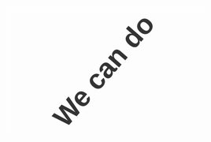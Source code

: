 <style>
* {
  box-sizing: border-box;
  -webkit-box-sizing: border-box;
}

.a1 {
  background: url(https://res.cloudinary.com/malaika/image/upload/v1564327185/parallax-h-img-1_2.jpg) no-repeat center center fixed;
  -webkit-background-size: cover;
  -moz-background-size: cover;
  -o-background-size: cover;
  background-size: cover;
}

.a2 {
  width: 100%;
  height: 30vw;
  overflow: hidden;
}

.wrap {
  width: 100%;
  height: 100%;
  overflow: hidden;
  position: relative;
  text-align: center;
  -webkit-perspective: 2500px;
  perspective: 2500px;
  -webkit-perspective-origin: 100% 50%;
  perspective-origin: 100% 50%;
}
.wrap .girl {
  border: #fffefe 10px solid;
  background: url("https://autoserwis.leki.expert/static/siad.png") no-repeat;
  margin-left: 0;
  width: 450px;
  height: 600px;
  bottom: 0%;
  top: 10%;
  position: absolute;
}
.wrap h1 {
  left: -5%;
  transform: rotate(-49deg);
  color: #333;
  font-size: 4em;
  font-family: Raleway, sans-serif;
  top: 25%;
  position: absolute;
}
.wrap h1 span {
  color: black;
  font-weight: 1000;
}
.wrap .list {
  width: 80%;
  height: 150vh;
  overflow-x: hidden;
  webkit-transform: rotateX(35deg) rotateY(3deg) rotateZ(27deg);
  transform: rotateX(35deg) rotateY(3deg) rotateZ(27deg);
  margin: 0 0 0 200px;
  padding: 150px 100px 500px 0;
  scrollbar-width: none;
}
.wrap .list::-webkit-scrollbar {
  display: none;
}
.wrap .list::-webkit-scrollbar {
  display: none;
}
.wrap .list::-webkit-scrollbar {
  display: block;
}
.wrap .list .item {
  filter: grayscale(100%);
  width: 30%;
  height: 400px;
  margin: 20px;
  display: inline-block;
  position: relative;
}
.wrap .list .item::after {
  content: "";
  position: absolute;
  z-index: 150;
  width: 100%;
  top: 0px;
  left: 0px;
  height: 100%;
  background: url("https://images-wixmp-ed30a86b8c4ca887773594c2.wixmp.com/f/3960c8e1-d90e-4e60-8522-816b41b93892/d84vq6v-5985a860-c6c3-453c-a0ae-e80e5e5abf06.png?token=eyJ0eXAiOiJKV1QiLCJhbGciOiJIUzI1NiJ9.eyJzdWIiOiJ1cm46YXBwOjdlMGQxODg5ODIyNjQzNzNhNWYwZDQxNWVhMGQyNmUwIiwiaXNzIjoidXJuOmFwcDo3ZTBkMTg4OTgyMjY0MzczYTVmMGQ0MTVlYTBkMjZlMCIsIm9iaiI6W1t7InBhdGgiOiJcL2ZcLzM5NjBjOGUxLWQ5MGUtNGU2MC04NTIyLTgxNmI0MWI5Mzg5MlwvZDg0dnE2di01OTg1YTg2MC1jNmMzLTQ1M2MtYTBhZS1lODBlNWU1YWJmMDYucG5nIn1dXSwiYXVkIjpbInVybjpzZXJ2aWNlOmZpbGUuZG93bmxvYWQiXX0.G2ljZtN3fPs4NhvF-fCGxl_97BA4w8kvt_qGyJH1RNI");
  opacity: 0.1;
}
.wrap .list .item .img {
  width: 100%;
  height: 100%;
  background-size: cover;
  background-position: center center;
  box-shadow: 1px 1px 50px 0 #000;
  -webkit-transform-origin: 100% 50%;
  -ms-transform-origin: 100% 50%;
  transform-origin: 100% 50%;
  z-index: 10;
  position: relative;
}

.buttonx {
  border: 2px solid black;
  padding: 10px;
  z-index: 9999;
  top: -300px;
  position: relative;
  display: inline;
  margin-left: -60px;
  outline: none;
}

@media only screen and (max-width: 768px) {
  .girl {
    background: url(https://autoserwis.leki.expert/static/siad.png) no-repeat cover fixed;
  }

  .headerx {
    display: none;
  }
}

</style>

<div class="a1">
<div class="a2">

<div class="wrap">
	<div class="girl"></div>
	<h1 class="headerx" >&nbsp; &nbsp; &nbsp; We can do it.&nbsp; &nbsp; &nbsp; &nbsp; &nbsp; &nbsp;<span></span></h1>
  <div class="list">
    <div class="item">
      <div class="img" style="background-image: url(https://images.unsplash.com/photo-1495462911434-be47104d70fa?ixlib=rb-1.2.1&ixid=eyJhcHBfaWQiOjEyMDd9&auto=format&fit=crop&w=675&q=80)"></div>
    </div>
		<button class="buttonx" >Buy Now</button>
    <div class="item">
      <div class="img" style="background-image: url(https://images.unsplash.com/photo-1501441858156-e505fb04bfbc?ixlib=rb-1.2.1&ixid=eyJhcHBfaWQiOjEyMDd9&auto=format&fit=crop&w=666&q=80)"></div>
    </div>
		<button class="buttonx">Buy Now</button>
    <div class="item">
      <div class="img" style="background-image: url(https://images.unsplash.com/photo-1502736842968-bcaab72d0700?ixlib=rb-1.2.1&ixid=eyJhcHBfaWQiOjEyMDd9&auto=format&fit=crop&w=564&q=80)"></div>
    </div>
		<button class="buttonx">Buy Now</button>
    <div class="item">
      <div class="img" style="background-image: url(https://images.unsplash.com/photo-1495137675798-14250d1e9070?ixlib=rb-1.2.1&auto=format&fit=crop&w=627&q=80)"></div>
    </div>
		<button class="buttonx">Buy Now</button>

  </div>
</div>
</div>

</div>
